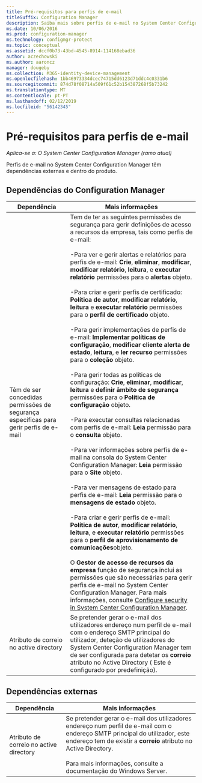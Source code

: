 ```yaml
---
title: Pré-requisitos para perfis de e-mail
titleSuffix: Configuration Manager
description: Saiba mais sobre perfis de e-mail no System Center Configuration Manager e suas dependências externamente e dentro do produto.
ms.date: 10/06/2016
ms.prod: configuration-manager
ms.technology: configmgr-protect
ms.topic: conceptual
ms.assetid: dccf0b73-43bd-4545-8914-114168ebad36
author: aczechowski
ms.author: aaroncz
manager: dougeby
ms.collection: M365-identity-device-management
ms.openlocfilehash: 1bb46973334dcec74715dd6123d71ddc4c0331b6
ms.sourcegitcommit: 874d78f08714a509f61c52b154387268f5b73242
ms.translationtype: MT
ms.contentlocale: pt-PT
ms.lasthandoff: 02/12/2019
ms.locfileid: "56142345"
---
```

# <a name="email-profile-prerequisites"></a>Pré-requisitos para perfis de e-mail

*Aplica-se a: O System Center Configuration Manager (ramo atual)*

Perfis de e-mail no System Center Configuration Manager têm dependências externas e dentro do produto.  

## <a name="configuration-manager-dependencies"></a>Dependências do Configuration Manager  

|Dependência|Mais informações|  
|----------------|----------------------|  
|Têm de ser concedidas permissões de segurança específicas para gerir perfis de e-mail|Tem de ter as seguintes permissões de segurança para gerir definições de acesso a recursos da empresa, tais como perfis de e-mail:<br /><br /> -Para ver e gerir alertas e relatórios para perfis de e-mail: **Crie**, **eliminar**, **modificar**, **modificar relatório**, **leitura**, e **executar relatório** permissões para o **alertas** objeto.<br /><br /> -Para criar e gerir perfis de certificado: **Política de autor**, **modificar relatório**, **leitura** e **executar relatório** permissões para o **perfil de certificado** objeto.<br /><br /> -Para gerir implementações de perfis de e-mail: **Implementar políticas de configuração**, **modificar cliente alerta de estado**, **leitura**, e **ler recurso** permissões para o **coleção** objeto.<br /><br /> -Para gerir todas as políticas de configuração: **Crie**, **eliminar**, **modificar**, **leitura** e **definir âmbito de segurança** permissões para o  **Política de configuração** objeto.<br /><br /> -Para executar consultas relacionadas com perfis de e-mail: **Leia** permissão para o **consulta** objeto.<br /><br /> -Para ver informações sobre perfis de e-mail na consola do System Center Configuration Manager: **Leia** permissão para o **Site** objeto.<br /><br /> -Para ver mensagens de estado para perfis de e-mail: **Leia** permissão para o **mensagens de estado** objeto.<br /><br /> -Para criar e gerir perfis de e-mail: **Política de autor**, **modificar relatório**, **leitura**, e **executar relatório** permissões para o **perfil de aprovisionamento de comunicações**objeto.<br /><br /> O **Gestor de acesso de recursos da empresa** função de segurança inclui as permissões que são necessárias para gerir perfis de e-mail no System Center Configuration Manager. Para mais informações, consulte [Configure security in System Center Configuration Manager](../../core/plan-design/security/configure-security.md).|  
|Atributo de correio no active directory|Se pretender gerar o e-mail dos utilizadores endereço num perfil de e-mail com o endereço SMTP principal do utilizador, deteção de utilizadores do System Center Configuration Manager tem de ser configurada para detetar os **correio** atributo no Active Directory ( Este é configurado por predefinição).|  

## <a name="external-dependencies"></a>Dependências externas  

|Dependência|Mais informações|  
|----------------|----------------------|  
|Atributo de correio no active directory|Se pretender gerar o e-mail dos utilizadores endereço num perfil de e-mail com o endereço SMTP principal do utilizador, este endereço tem de existir a **correio** atributo no Active Directory.<br /><br /> Para mais informações, consulte a documentação do Windows Server.|
